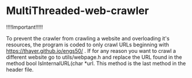# MultiThreaded-web-crawler
!!!!Important!!!!!

To prevent the crawler from crawling a website and overloading it's resources, the program is coded to only crawl URLs beginning with https://thayer.github.io/engs50/ .
If for any reason you want to crawl a different website go to utils/webpage.h and replace the URL found in the method 
bool IsInternalURL(char *url. This method is the last method in the header file. 
